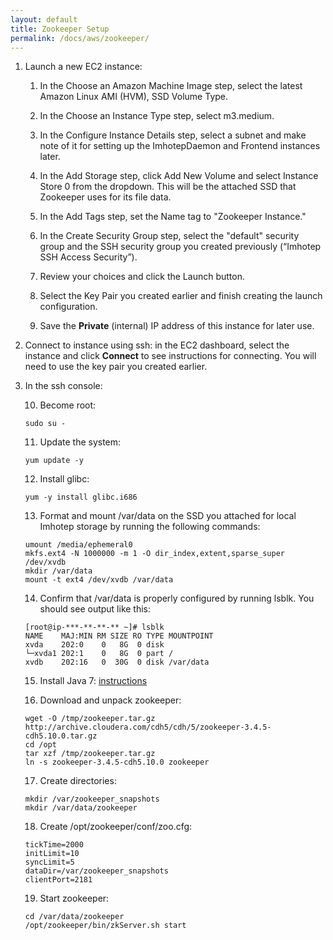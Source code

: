 ```yaml
---
layout: default
title: Zookeeper Setup
permalink: /docs/aws/zookeeper/
---
```



1. Launch a new EC2 instance:

    1. In the Choose an Amazon Machine Image step, select the latest Amazon Linux AMI (HVM), SSD Volume Type.

    2. In the Choose an Instance Type step, select m3.medium.

    3. In the Configure Instance Details step, select a subnet and make note of it for setting up the ImhotepDaemon and Frontend instances later.

    4. In the Add Storage step, click Add New Volume and select Instance Store 0 from the dropdown. This will be the attached SSD that Zookeeper uses for its file data.

    5. In the Add Tags step, set the Name tag to "Zookeeper Instance."

    6. In the Create Security Group step, select the "default" security group and the SSH security group you created previously (“Imhotep SSH Access Security”).

    7. Review your choices and click the Launch button.

    8. Select the Key Pair you created earlier and finish creating the launch configuration.

    9. Save the **Private** (internal) IP address of this instance for later use.

2. Connect to instance using ssh: in the EC2 dashboard, select the instance and click **Connect** to see instructions for connecting. You will need to use the key pair you created earlier.

3. In the ssh console:

    10. Become root:
	```
	sudo su -
	```

    11. Update the system:
	```
	yum update -y
	```

    12. Install glibc:
	```
	yum -y install glibc.i686
	```

    13. Format and mount /var/data on the SSD you attached for local Imhotep storage by running the following commands:
	```
	umount /media/ephemeral0
	mkfs.ext4 -N 1000000 -m 1 -O dir_index,extent,sparse_super /dev/xvdb
	mkdir /var/data
	mount -t ext4 /dev/xvdb /var/data
	```

    14. Confirm that /var/data is properly configured by running lsblk. You should see output like this:
	```
	[root@ip-***-**-**-** ~]# lsblk
	NAME    MAJ:MIN RM SIZE RO TYPE MOUNTPOINT
	xvda    202:0    0   8G  0 disk
	└─xvda1 202:1    0   8G  0 part /
	xvdb    202:16   0  30G  0 disk /var/data
	```

    15. Install Java 7: [instructions](install-java/)

    16. Download and unpack zookeeper:
	```
	wget -O /tmp/zookeeper.tar.gz http://archive.cloudera.com/cdh5/cdh/5/zookeeper-3.4.5-cdh5.10.0.tar.gz
	cd /opt 
	tar xzf /tmp/zookeeper.tar.gz 
	ln -s zookeeper-3.4.5-cdh5.10.0 zookeeper
	```

    17. Create directories:
	```
	mkdir /var/zookeeper_snapshots
	mkdir /var/data/zookeeper
	```

    18. Create /opt/zookeeper/conf/zoo.cfg:
	```
	tickTime=2000
	initLimit=10
	syncLimit=5
	dataDir=/var/zookeeper_snapshots
	clientPort=2181
	```

    19. Start zookeeper:
	```
	cd /var/data/zookeeper
	/opt/zookeeper/bin/zkServer.sh start
	```
